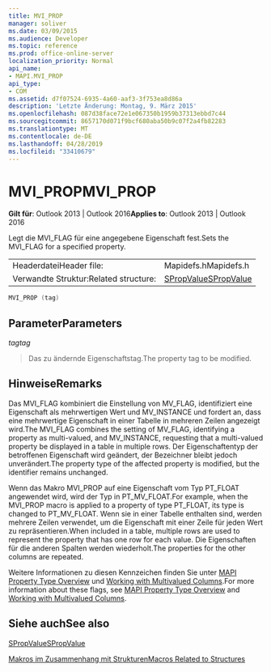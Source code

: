 ```yaml
---
title: MVI_PROP
manager: soliver
ms.date: 03/09/2015
ms.audience: Developer
ms.topic: reference
ms.prod: office-online-server
localization_priority: Normal
api_name:
- MAPI.MVI_PROP
api_type:
- COM
ms.assetid: d7f07524-6935-4a60-aaf3-3f753ea8d86a
description: 'Letzte Änderung: Montag, 9. März 2015'
ms.openlocfilehash: 087d38face72e1e067350b1959b37313ebbd7c44
ms.sourcegitcommit: 8657170d071f9bcf680aba50b9c07f2a4fb82283
ms.translationtype: MT
ms.contentlocale: de-DE
ms.lasthandoff: 04/28/2019
ms.locfileid: "33410679"
---
```

# <a name="mvi_prop"></a><span data-ttu-id="e7acc-103">MVI_PROP</span><span class="sxs-lookup"><span data-stu-id="e7acc-103">MVI_PROP</span></span>

  
  
<span data-ttu-id="e7acc-104">**Gilt für**: Outlook 2013 | Outlook 2016</span><span class="sxs-lookup"><span data-stu-id="e7acc-104">**Applies to**: Outlook 2013 | Outlook 2016</span></span> 
  
<span data-ttu-id="e7acc-105">Legt die MVI_FLAG für eine angegebene Eigenschaft fest.</span><span class="sxs-lookup"><span data-stu-id="e7acc-105">Sets the MVI_FLAG for a specified property.</span></span> 
  
|||
|:-----|:-----|
|<span data-ttu-id="e7acc-106">Headerdatei</span><span class="sxs-lookup"><span data-stu-id="e7acc-106">Header file:</span></span>  <br/> |<span data-ttu-id="e7acc-107">Mapidefs.h</span><span class="sxs-lookup"><span data-stu-id="e7acc-107">Mapidefs.h</span></span>  <br/> |
|<span data-ttu-id="e7acc-108">Verwandte Struktur:</span><span class="sxs-lookup"><span data-stu-id="e7acc-108">Related structure:</span></span>  <br/> |[<span data-ttu-id="e7acc-109">SPropValue</span><span class="sxs-lookup"><span data-stu-id="e7acc-109">SPropValue</span></span>](spropvalue.md) <br/> |
   
```cpp
MVI_PROP (tag)
```

## <a name="parameters"></a><span data-ttu-id="e7acc-110">Parameter</span><span class="sxs-lookup"><span data-stu-id="e7acc-110">Parameters</span></span>

 <span data-ttu-id="e7acc-111">_tag_</span><span class="sxs-lookup"><span data-stu-id="e7acc-111">_tag_</span></span>
  
> <span data-ttu-id="e7acc-112">Das zu ändernde Eigenschaftstag.</span><span class="sxs-lookup"><span data-stu-id="e7acc-112">The property tag to be modified.</span></span>
    
## <a name="remarks"></a><span data-ttu-id="e7acc-113">Hinweise</span><span class="sxs-lookup"><span data-stu-id="e7acc-113">Remarks</span></span>

<span data-ttu-id="e7acc-114">Das MVI_FLAG kombiniert die Einstellung von MV_FLAG, identifiziert eine Eigenschaft als mehrwertigen Wert und MV_INSTANCE und fordert an, dass eine mehrwertige Eigenschaft in einer Tabelle in mehreren Zeilen angezeigt wird.</span><span class="sxs-lookup"><span data-stu-id="e7acc-114">The MVI_FLAG combines the setting of MV_FLAG, identifying a property as multi-valued, and MV_INSTANCE, requesting that a multi-valued property be displayed in a table in multiple rows.</span></span> <span data-ttu-id="e7acc-115">Der Eigenschaftentyp der betroffenen Eigenschaft wird geändert, der Bezeichner bleibt jedoch unverändert.</span><span class="sxs-lookup"><span data-stu-id="e7acc-115">The property type of the affected property is modified, but the identifier remains unchanged.</span></span> 
  
<span data-ttu-id="e7acc-116">Wenn das Makro MVI_PROP auf eine Eigenschaft vom Typ PT_FLOAT angewendet wird, wird der Typ in PT_MV_FLOAT.</span><span class="sxs-lookup"><span data-stu-id="e7acc-116">For example, when the MVI_PROP macro is applied to a property of type PT_FLOAT, its type is changed to PT_MV_FLOAT.</span></span> <span data-ttu-id="e7acc-117">Wenn sie in einer Tabelle enthalten sind, werden mehrere Zeilen verwendet, um die Eigenschaft mit einer Zeile für jeden Wert zu repräsentieren.</span><span class="sxs-lookup"><span data-stu-id="e7acc-117">When included in a table, multiple rows are used to represent the property that has one row for each value.</span></span> <span data-ttu-id="e7acc-118">Die Eigenschaften für die anderen Spalten werden wiederholt.</span><span class="sxs-lookup"><span data-stu-id="e7acc-118">The properties for the other columns are repeated.</span></span> 
  
<span data-ttu-id="e7acc-119">Weitere Informationen zu diesen Kennzeichen finden Sie unter [MAPI Property Type Overview](mapi-property-type-overview.md) und [Working with Multivalued Columns](working-with-multivalued-columns.md).</span><span class="sxs-lookup"><span data-stu-id="e7acc-119">For more information about these flags, see [MAPI Property Type Overview](mapi-property-type-overview.md) and [Working with Multivalued Columns](working-with-multivalued-columns.md).</span></span>
  
## <a name="see-also"></a><span data-ttu-id="e7acc-120">Siehe auch</span><span class="sxs-lookup"><span data-stu-id="e7acc-120">See also</span></span>



[<span data-ttu-id="e7acc-121">SPropValue</span><span class="sxs-lookup"><span data-stu-id="e7acc-121">SPropValue</span></span>](spropvalue.md)


[<span data-ttu-id="e7acc-122">Makros im Zusammenhang mit Strukturen</span><span class="sxs-lookup"><span data-stu-id="e7acc-122">Macros Related to Structures</span></span>](macros-related-to-structures.md)

